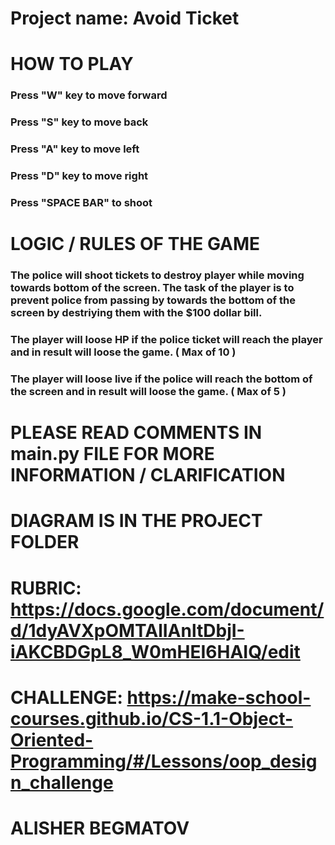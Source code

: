 # Project name: Avoid Ticket

# HOW TO PLAY

### Press "W" key to move forward
### Press "S" key to move back
### Press "A" key to move left
### Press "D" key to move right
### Press "SPACE BAR" to shoot

# LOGIC / RULES OF THE GAME

### The police will shoot tickets to destroy player while moving towards bottom of the screen. The task of the player is to prevent police from passing by towards the bottom of the screen by destriying them with the $100 dollar bill.

### The player will loose HP if the police ticket will reach the player and in result will loose the game. ( Max of 10 )
### The player will loose live if the police will reach the bottom of the screen and in result will loose the game. ( Max of 5 )

# PLEASE READ COMMENTS IN main.py FILE FOR MORE INFORMATION / CLARIFICATION

# DIAGRAM IS IN THE PROJECT FOLDER
# RUBRIC: https://docs.google.com/document/d/1dyAVXpOMTAlIAnltDbjI-iAKCBDGpL8_W0mHEI6HAIQ/edit
# CHALLENGE: https://make-school-courses.github.io/CS-1.1-Object-Oriented-Programming/#/Lessons/oop_design_challenge

# ALISHER BEGMATOV